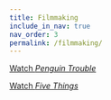 ```yaml
---
title: Filmmaking
include_in_nav: true
nav_order: 3
permalink: /filmmaking/
---
```


[Watch _Penguin Trouble_](https://youtu.be/0Nw7qS2vHu4)

[Watch _Five Things_](https://youtu.be/vhp4F8RuXqc)
